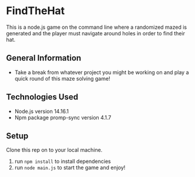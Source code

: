 # FindTheHat
This is a node.js game on the command line where a randomized mazed is generated and the player must navigate around holes in order to find their hat.

## General Information
* Take a break from whatever project you might be working on and play a quick round of this maze solving game!

## Technologies Used
* Node.js version 14.16.1
* Npm package promp-sync version 4.1.7

## Setup
Clone this rep on to your local machine.
1. run `npm install` to install dependencies
2. run `node main.js` to start the game and enjoy!